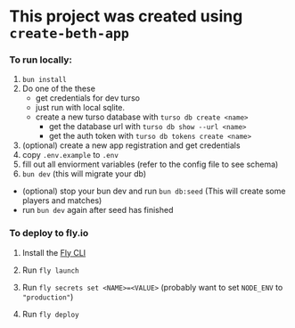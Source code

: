 # This project was created using `create-beth-app`

### To run locally:

1. `bun install`
2. Do one of the these
   - get credentials for dev turso
   - just run with local sqlite.
   - create a new turso database with `turso db create <name>`
     - get the database url with `turso db show --url <name>`
     - get the auth token with `turso db tokens create <name>`
3. (optional) create a new app registration and get credentials
4. copy `.env.example` to `.env`
5. fill out all enviorment variables (refer to the config file to see schema)
6. `bun dev` (this will migrate your db)

- (optional) stop your bun dev and run `bun db:seed` (This will create some players and matches)
- run `bun dev` again after seed has finished

### To deploy to fly.io

1. Install the [Fly CLI](https://fly.io/docs/hands-on/install-flyctl/)

2. Run `fly launch`

3. Run `fly secrets set <NAME>=<VALUE>` (probably want to set `NODE_ENV` to `"production"`)

4. Run `fly deploy`

